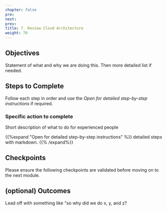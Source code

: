 ```yaml
---
chapter: false
pre: 
next: 
prev: 
title: 7. Review Cloud Architecture
weight: 70
---
```


## Objectives

Statement of what and why we are doing this. Then more detailed list if needed.

## Steps to Complete

Follow each step in order and use the *Open for detailed step-by-step instructions* if required.

### Specific action to complete

Short description of what to do for experienced people

{{%expand "Open for detailed step-by-step instructions" %}}
detailed steps with markdown.
{{% /expand%}}

## Checkpoints

Please ensure the following checkpoints are validated before moving on to the next module.

## (optional) Outcomes

Lead off with something like "so why did we do x, y, and z?